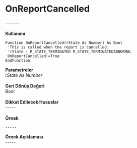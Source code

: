 # OnReportCancelled

\-------\
\
**Kullanımı**

```
Function OnReportCancelled(rState As Number) As Bool
 'This is called when the report is cancelled.
 'rState : R_STATE_TERMINATED R_STATE_TERMINATEDABNORMAL
 OnReportCancelled:=True
EndFunction
```

**Parametreler**\
_rState As Number_\
\
**Geri Dönüş Değeri**\
Bool\
\
**Dikkat Edilecek Hususlar**\
\-----\
\
**Örnek**

```
-----
```

**Örnek Açıklaması**\
\-----

